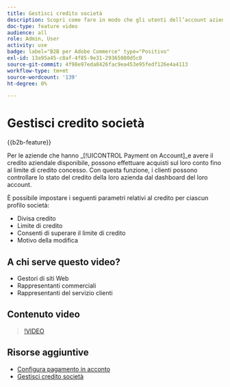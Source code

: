 ```yaml
---
title: Gestisci credito società
description: Scopri come fare in modo che gli utenti dell’account aziendale B2B possano effettuare acquisti sul proprio account fino al limite di credito concesso.
doc-type: feature video
audience: all
role: Admin, User
activity: use
badge: label="B2B per Adobe Commerce" type="Positivo"
exl-id: 13a95a45-c8af-4f85-9e31-29365080d5c0
source-git-commit: 4f98e97eda8426fac9ea453e95fedf126e4a4113
workflow-type: tm+mt
source-wordcount: '139'
ht-degree: 0%

---
```


# Gestisci credito società

{{b2b-feature}}

Per le aziende che hanno _[!UICONTROL Payment on Account]_e avere il credito aziendale disponibile, possono effettuare acquisti sul loro conto fino al limite di credito concesso. Con questa funzione, i clienti possono controllare lo stato del credito della loro azienda dal dashboard del loro account.

È possibile impostare i seguenti parametri relativi al credito per ciascun profilo società:

- Divisa credito
- Limite di credito
- Consenti di superare il limite di credito
- Motivo della modifica

## A chi serve questo video?

- Gestori di siti Web
- Rappresentanti commerciali
- Rappresentanti del servizio clienti

## Contenuto video

>[!VIDEO](https://video.tv.adobe.com/v/344445?quality=12&learn=on)

## Risorse aggiuntive

- [Configura pagamento in acconto](https://experienceleague.adobe.com/docs/commerce-admin/b2b/enable-basic-features.html#configure-payment-on-account)
- [Gestisci credito società](https://experienceleague.adobe.com/docs/commerce-admin/b2b/companies/credit-company.html)
